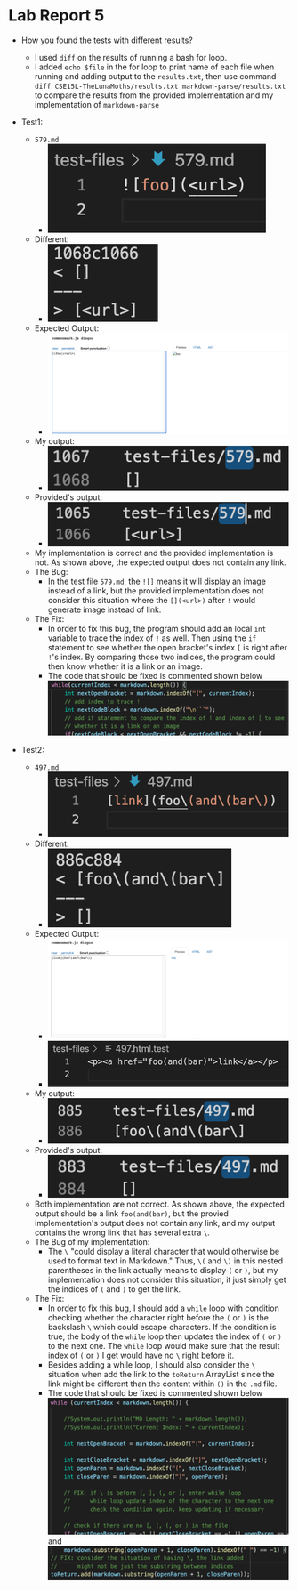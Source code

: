 # Lab Report 5
- How you found the tests with different results? 
    - I used `diff` on the results of running a bash for loop. 
    - I added `echo $file` in the for loop to print name of each file when running and adding output to the `results.txt`, then use command `diff CSE15L-TheLunaMoths/results.txt markdown-parse/results.txt` to compare the results from the provided implementation and my implementation of `markdown-parse`

- Test1: 
    - `579.md`
        - ![test1](Image/test-content1.png)
    - Different: 
        - ![diff1](Image/diff1.png)
    - Expected Output: 
        - ![expect](Image/expect1.png)
    - My output: 
        - ![my output](Image/mine1.png)
    - Provided's output:
        - ![provided output](Image/provide1.png) 
    - My implementation is correct and the provided implementation is not. As shown above, the expected output does not contain any link. 
    - The Bug: 
        - In the test file `579.md`, the `![]` means it will display an image instead of a link, but the provided implementation does not consider this situation where the `[](<url>)` after `!` would generate image instead of link. 
    - The Fix: 
        - In order to fix this bug, the program should add an local `int` variable to trace the index of `!` as well. Then using the `if` statement to see whether the open bracket's index `[` is right after `!`'s index. By comparing those two indices, the program could then know whether it is a link or an image.  
        - The code that should be fixed is commented shown below
        ![code1](Image/code1.png)

- Test2: 
    - `497.md`
        - ![test2](Image/test-content2.png)
    - Different: 
        - ![diff2](Image/diff2.png)
    - Expected Output: 
        - ![expect](Image/expect2.png)
        - ![html](Image/expect2.1.png)
    - My output: 
        - ![my output](Image/mine2.png)
    - Provided's output:
        - ![provided output](Image/provide2.png) 
    - Both implementation are not correct. As shown above, the expected output should be a link `foo(and(bar)`, but the provied implementation's output does not contain any link, and my output contains the wrong link that has several extra `\`. 
    - The Bug of my implementation: 
        - The `\` "could display a literal character that would otherwise be used to format text in Markdown." Thus, `\(` and `\)` in this nested parentheses in the link actually means to display `(` or `)`, but my implementation does not consider this situation, it just simply get the indices of `(` and `)` to get the link. 
    - The Fix: 
        - In order to fix this bug, I should add a `while` loop with condition checking whether the character right before the `(` or `)` is the backslash `\` which could escape characters. If the condition is true, the body of the `while` loop then updates the index of `(` or `)` to the next one. The `while` loop would make sure that the result index of `(` or `)` I get would have no `\` right before it. 
        - Besides adding a while loop, I should also consider the `\` situation when add the link to the `toReturn` ArrayList since the link might be different than the content within `()` in the `.md` file. 
        - The code that should be fixed is commented shown below 
        ![code2](Image/code2.png) and 
        ![code2.1](Image/code2.1.png)